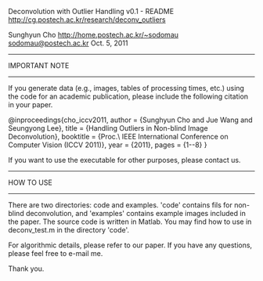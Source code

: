 Deconvolution with Outlier Handling v0.1 - README
http://cg.postech.ac.kr/research/deconv_outliers

Sunghyun Cho
http://home.postech.ac.kr/~sodomau
sodomau@postech.ac.kr
Oct. 5, 2011

________________
IMPORTANT NOTE 
________________

If you generate data (e.g., images, tables of processing times, etc.) using the code for an academic publication, please include the following citation in your paper. 
  
@inproceedings{cho_iccv2011,
  author = {Sunghyun Cho and Jue Wang and Seungyong Lee},
  title = {Handling Outliers in Non-blind Image Deconvolution},
  booktitle = {Proc.\ IEEE International Conference on Computer Vision (ICCV 2011)},
  year = {2011},
  pages = {1--8}
}
  
If you want to use the executable for other purposes, please contact us. 

________________
HOW TO USE 
________________
There are two directories: code and examples.
'code' contains fils for non-blind deconvolution, and 'examples' contains example images included in the paper.
The source code is written in Matlab.
You may find how to use in deconv_test.m in the directory 'code'.

For algorithmic details, please refer to our paper.
If you have any questions, please feel free to e-mail me.

Thank you.

